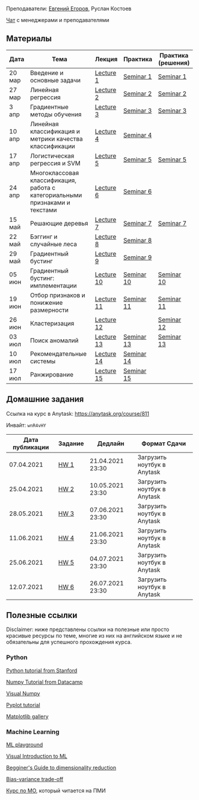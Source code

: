 
Преподаватели: [Евгений Егоров](https://evgenii-egorov.github.io/), Руслан Костоев

[Чат](https://t.me/joinchat/u5NGLf6CUoEyNjQy) с менеджерами и преподавателями

## Материалы

| Дата | Тема | Лекция | Практика| Практика (решения) |
|-----|-----|----------|---------|-------------|
|20 мар|Введение и основные задачи| [Lecture 1](lectures/Lecture1_intro.pdf) | [Seminar 1](practicals/sem_1_empty.ipynb) | [Seminar 1](practicals/sem_1_full.ipynb) |
|27 мар|Линейная регрессия| [Lecture 2](lectures/Lecture2_lr.pdf) | [Seminar 2](practicals/sem_2_empty.ipynb) | [Seminar 2](practicals/sem_2_full.ipynb) | 
|3 апр|Градиентные методы обучения| [Lecture 3](lectures/Lecture3_gd.pdf) | [Seminar 3](practicals/sem_3_empty.ipynb) |[Seminar 3](practicals/sem_3_full.ipynb)| 
|10 апр|Линейная классификация и метрики качества классификации| [Lecture 4](lectures/Lecture4-linclass.pdf) | [Seminar 4](practicals/sem_4_empty.ipynb) || 
|17 апр|Логистическая регрессия и SVM|[Lecture 5](lectures/Lecture5_LogReg_SVM.pdf) |[Seminar 5](practicals/sem_5_empty.ipynb)|[Seminar 5](practicals/sem_5_full.ipynb)|
|24 апр|Многоклассовая классификация, работа с категориальными признаками и текстами|  [Lecture 6](lectures/Lecture6-multiclass.pdf) |[Seminar 6](practicals/sem_6_empty.ipynb)||
|15 май|Решающие деревья|  [Lecture 7](lectures/Lecture7_trees.pdf) |[Seminar 7](practicals/sem_7_empty.ipynb)|[Seminar 7](practicals/sem_7_full.ipynb)|
|22 май|Бэггинг и случайные леса| [Lecture 8](lectures/Lecture8_ensembles.pdf) |[Seminar 8](practicals/sem_8.ipynb)||
|29 май|Градиентный бустинг| [Lecture 9](lectures/Lecture9_gradboost.pdf) |[Seminar 9](practicals/sem_9.ipynb)||
|05 июн|Градиентный бустинг: имплементации| [Lecture 10](lectures/Lecture10_gb_part2.pdf) |[Seminar 10](practicals/sem_10_empty.ipynb)|[Seminar 10](practicals/sem_10_full.ipynb)|
|19 июн|Отбор признаков и понижение размерности| [Lecture 11](lectures/Lecture11_dim_red.pdf) |[Seminar 11](practicals/sem_11_full.ipynb)|[Seminar 11]()|
|26 июн|Кластеризация| [Lecture 12](lectures/Lecture12_cluster.pdf) ||[Seminar 12](practicals/sem_12_full.ipynb)|
|03 июл|Поиск аномалий| [Lecture 13](lectures/Lecture13_anomaly.pdf) |[Seminar 13](practicals/sem_13_empty.ipynb)|[Seminar 13](practicals/sem_13_full.ipynb)|
|10 июл|Рекомендательные системы| [Lecture 14](lectures/Lecture14-recsys.pdf) |[Seminar 14](practicals/sem_14_recsys.ipynb)||
|17 июл|Ранжирование| [Lecture 15](lectures/Lecture15_ranking.pdf) |[Seminar 15](practicals/sem_15_empty.ipynb)||

## Домашние задания
Ссылка на курс в Anytask: https://anytask.org/course/811

Инвайт: `wnR4vHY`


| Дата публикации| Задание | Дедлайн | Формат Сдачи|
|----------------|---------|---------|-------------|
|  07.04.2021    |[HW 1](https://github.com/weaselcmc/ml_dpo_2021/tree/master/hw/hw1)|21.04.2021  23:30| Загрузить ноутбук в Anytask|
| 25.04.2021     |[HW 2](https://github.com/weaselcmc/ml_dpo_2021/tree/master/hw/hw2)| 10.05.2021 23:30| Загрузить ноутбук в Anytask|
| 28.05.2021     |[HW 3](https://github.com/weaselcmc/ml_dpo_2021/tree/master/hw/hw3)| 07.06.2021 23:30| Загрузить ноутбук в Anytask|
| 11.06.2021     |[HW 4](https://github.com/weaselcmc/ml_dpo_2021/tree/master/hw/hw4)| 21.06.2021 23:30| Загрузить ноутбук в Anytask|
| 25.06.2021     |[HW 5](https://github.com/weaselcmc/ml_dpo_2021/tree/master/hw/hw5)| 04.07.2021 23:30| Загрузить ноутбук в Anytask|
| 12.07.2021     |[HW 6](https://github.com/weaselcmc/ml_dpo_2021/tree/master/hw/hw6)| 26.07.2021 23:30| Загрузить ноутбук в Anytask|

## Полезные ссылки
Disclaimer: ниже представлены ссылки на полезные или просто красивые ресурсы по теме, 
многие из них на английском языке и не обязательны для успешного прохождения курса. 

### Python
[Python tutorial from Stanford](https://cs231n.github.io/python-numpy-tutorial/)

[Numpy Tutorial from Datacamp](https://www.datacamp.com/community/tutorials/python-numpy-tutorial)

[Visual Numpy](http://jalammar.github.io/visual-numpy/)

[Pyplot tutorial](https://matplotlib.org/tutorials/introductory/pyplot.html)

[Matplotlib gallery](https://matplotlib.org/gallery.html)

### Machine Learning
[ML playground](https://ml-playground.com/)

[Visual Introduction to ML](http://www.r2d3.us/visual-intro-to-machine-learning-part-1/)

[Begginer's Guide to dimensionality reduction](https://idyll.pub/post/dimensionality-reduction-293e465c2a3443e8941b016d/)

[Bias-variance trade-off](http://www.r2d3.us/visual-intro-to-machine-learning-part-2/)

[Курс по МО](https://github.com/esokolov/ml-course-hse), который читается на ПМИ
